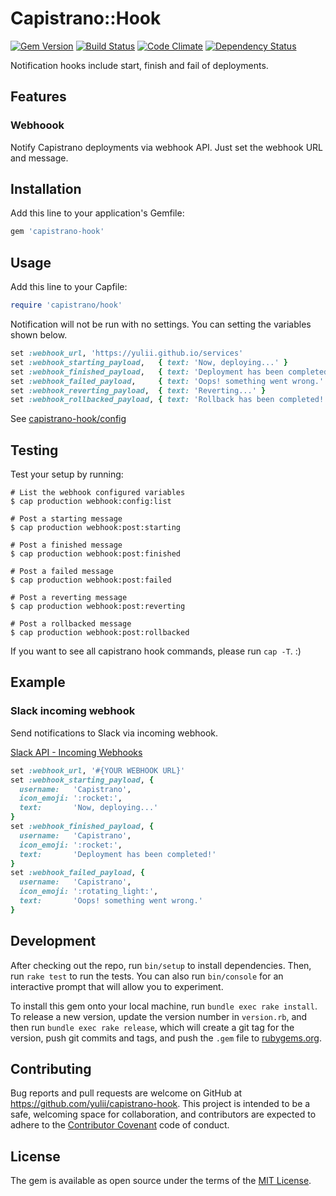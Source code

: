 # Capistrano::Hook

[![Gem Version](https://badge.fury.io/rb/capistrano-hook.svg)](http://badge.fury.io/rb/capistrano-hook)
[![Build Status](https://travis-ci.org/yulii/capistrano-hook.svg?branch=master)](https://travis-ci.org/yulii/capistrano-hook)
[![Code Climate](https://codeclimate.com/github/yulii/capistrano-hook/badges/gpa.svg)](https://codeclimate.com/github/yulii/capistrano-hook)
[![Dependency Status](https://gemnasium.com/yulii/capistrano-hook.svg)](https://gemnasium.com/yulii/capistrano-hook)

Notification hooks include start, finish and fail of deployments.

## Features

### Webhoook

Notify Capistrano deployments via webhook API.
Just set the webhook URL and message.

## Installation

Add this line to your application's Gemfile:

```ruby
gem 'capistrano-hook'
```

## Usage

Add this line to your Capfile:

```ruby
require 'capistrano/hook'
```

Notification will not be run with no settings. You can setting the variables shown below.

```ruby
set :webhook_url, 'https://yulii.github.io/services'
set :webhook_starting_payload,   { text: 'Now, deploying...' }
set :webhook_finished_payload,   { text: 'Deployment has been completed!' }
set :webhook_failed_payload,     { text: 'Oops! something went wrong.' }
set :webhook_reverting_payload,  { text: 'Reverting...' }
set :webhook_rollbacked_payload, { text: 'Rollback has been completed!' }
```

See [capistrano-hook/config](https://github.com/yulii/capistrano-hook/tree/master/config)

## Testing

Test your setup by running:

```
# List the webhook configured variables
$ cap production webhook:config:list

# Post a starting message
$ cap production webhook:post:starting

# Post a finished message
$ cap production webhook:post:finished

# Post a failed message
$ cap production webhook:post:failed

# Post a reverting message
$ cap production webhook:post:reverting

# Post a rollbacked message
$ cap production webhook:post:rollbacked
```

If you want to see all capistrano hook commands, please run `cap -T`. :)

## Example

### Slack incoming webhook

Send notifications to Slack via incoming webhook.

[Slack API - Incoming Webhooks](https://api.slack.com/incoming-webhooks)

```ruby
set :webhook_url, '#{YOUR WEBHOOK URL}'
set :webhook_starting_payload, {
  username:   'Capistrano',
  icon_emoji: ':rocket:',
  text:       'Now, deploying...'
}
set :webhook_finished_payload, {
  username:   'Capistrano',
  icon_emoji: ':rocket:',
  text:       'Deployment has been completed!'
}
set :webhook_failed_payload, {
  username:   'Capistrano',
  icon_emoji: ':rotating_light:',
  text:       'Oops! something went wrong.'
}
```

## Development

After checking out the repo, run `bin/setup` to install dependencies. Then, run `rake test` to run the tests. You can also run `bin/console` for an interactive prompt that will allow you to experiment.

To install this gem onto your local machine, run `bundle exec rake install`. To release a new version, update the version number in `version.rb`, and then run `bundle exec rake release`, which will create a git tag for the version, push git commits and tags, and push the `.gem` file to [rubygems.org](https://rubygems.org).

## Contributing

Bug reports and pull requests are welcome on GitHub at https://github.com/yulii/capistrano-hook. This project is intended to be a safe, welcoming space for collaboration, and contributors are expected to adhere to the [Contributor Covenant](contributor-covenant.org) code of conduct.


## License

The gem is available as open source under the terms of the [MIT License](http://opensource.org/licenses/MIT).


